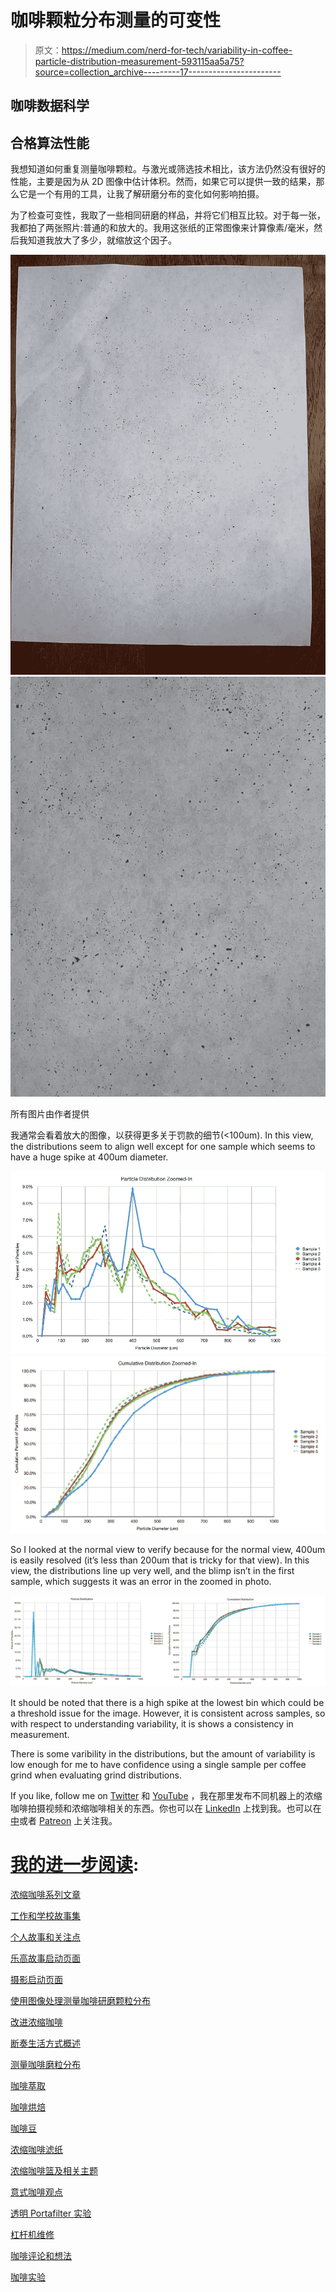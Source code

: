 # 咖啡颗粒分布测量的可变性

> 原文：<https://medium.com/nerd-for-tech/variability-in-coffee-particle-distribution-measurement-593115aa5a75?source=collection_archive---------17----------------------->

## 咖啡数据科学

## 合格算法性能

我想知道如何重复测量咖啡颗粒。与激光或筛选技术相比，该方法仍然没有很好的性能，主要是因为从 2D 图像中估计体积。然而，如果它可以提供一致的结果，那么它是一个有用的工具，让我了解研磨分布的变化如何影响拍摄。

为了检查可变性，我取了一些相同研磨的样品，并将它们相互比较。对于每一张，我都拍了两张照片:普通的和放大的。我用这张纸的正常图像来计算像素/毫米，然后我知道我放大了多少，就缩放这个因子。

![](img/dc40f89e746aeff45fc3574dbc54a16b.png)![](img/0631190485c496d080601765e4017e9d.png)

所有图片由作者提供

我通常会看着放大的图像，以获得更多关于罚款的细节(<100um). In this view, the distributions seem to align well except for one sample which seems to have a huge spike at 400um diameter.

![](img/80ee0afc92a6496811f496d379251833.png)![](img/28717b5ba085f127d1b1891e072f3a1a.png)

So I looked at the normal view to verify because for the normal view, 400um is easily resolved (it’s less than 200um that is tricky for that view). In this view, the distributions line up very well, and the blimp isn’t in the first sample, which suggests it was an error in the zoomed in photo.

![](img/e1c234a2a727670cccb308e19320facb.png)

It should be noted that there is a high spike at the lowest bin which could be a threshold issue for the image. However, it is consistent across samples, so with respect to understanding variability, it is shows a consistency in measurement.

There is some varibility in the distributions, but the amount of variability is low enough for me to have confidence using a single sample per coffee grind when evaluating grind distributions.

If you like, follow me on [Twitter](https://mobile.twitter.com/espressofun?source=post_page---------------------------) 和 [YouTube](https://m.youtube.com/channel/UClgcmAtBMTmVVGANjtntXTw?source=post_page---------------------------) ，我在那里发布不同机器上的浓缩咖啡拍摄视频和浓缩咖啡相关的东西。你也可以在 [LinkedIn](https://www.linkedin.com/in/robert-mckeon-aloe-01581595?source=post_page---------------------------) 上找到我。也可以在[中](https://towardsdatascience.com/@rmckeon/follow)或者 [Patreon](https://www.patreon.com/EspressoFun) 上关注我。

# [我的进一步阅读](https://rmckeon.medium.com/story-collection-splash-page-e15025710347):

[浓缩咖啡系列文章](https://rmckeon.medium.com/a-collection-of-espresso-articles-de8a3abf9917?postPublishedType=repub)

[工作和学校故事集](https://rmckeon.medium.com/a-collection-of-work-and-school-stories-6b7ca5a58318?source=your_stories_page-------------------------------------)

[个人故事和关注点](https://rmckeon.medium.com/personal-stories-and-concerns-51bd8b3e63e6?source=your_stories_page-------------------------------------)

[乐高故事启动页面](https://rmckeon.medium.com/lego-story-splash-page-b91ba4f56bc7?source=your_stories_page-------------------------------------)

[摄影启动页面](https://rmckeon.medium.com/photography-splash-page-fe93297abc06?source=your_stories_page-------------------------------------)

[使用图像处理测量咖啡研磨颗粒分布](https://link.medium.com/9Az9gAfWXdb)

[改进浓缩咖啡](https://rmckeon.medium.com/improving-espresso-splash-page-576c70e64d0d?source=your_stories_page-------------------------------------)

[断奏生活方式概述](https://rmckeon.medium.com/a-summary-of-the-staccato-lifestyle-dd1dc6d4b861?source=your_stories_page-------------------------------------)

[测量咖啡磨粒分布](https://rmckeon.medium.com/measuring-coffee-grind-distribution-d37a39ffc215?source=your_stories_page-------------------------------------)

[咖啡萃取](https://rmckeon.medium.com/coffee-extraction-splash-page-3e568df003ac?source=your_stories_page-------------------------------------)

[咖啡烘焙](https://rmckeon.medium.com/coffee-roasting-splash-page-780b0c3242ea?source=your_stories_page-------------------------------------)

[咖啡豆](https://rmckeon.medium.com/coffee-beans-splash-page-e52e1993274f?source=your_stories_page-------------------------------------)

[浓缩咖啡滤纸](https://rmckeon.medium.com/paper-filters-for-espresso-splash-page-f55fc553e98?source=your_stories_page-------------------------------------)

[浓缩咖啡篮及相关主题](https://rmckeon.medium.com/espresso-baskets-and-related-topics-splash-page-ff10f690a738?source=your_stories_page-------------------------------------)

[意式咖啡观点](https://rmckeon.medium.com/espresso-opinions-splash-page-5a89856d74da?source=your_stories_page-------------------------------------)

[透明 Portafilter 实验](https://rmckeon.medium.com/transparent-portafilter-experiments-splash-page-8fd3ae3a286d?source=your_stories_page-------------------------------------)

[杠杆机维修](https://rmckeon.medium.com/lever-machine-maintenance-splash-page-72c1e3102ff?source=your_stories_page-------------------------------------)

[咖啡评论和想法](https://rmckeon.medium.com/coffee-reviews-and-thoughts-splash-page-ca6840eb04f7?source=your_stories_page-------------------------------------)

[咖啡实验](https://rmckeon.medium.com/coffee-experiments-splash-page-671a77ba4d42?source=your_stories_page-------------------------------------)